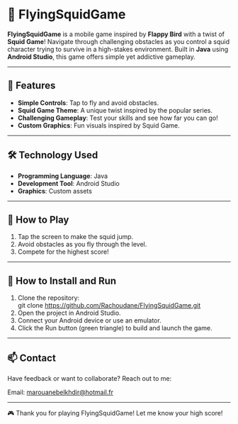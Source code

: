 # 🦑 FlyingSquidGame  

**FlyingSquidGame** is a mobile game inspired by **Flappy Bird** with a twist of **Squid Game**! Navigate through challenging obstacles as you control a squid character trying to survive in a high-stakes environment. Built in **Java** using **Android Studio**, this game offers simple yet addictive gameplay.  

---

## 🌟 Features  
- **Simple Controls**: Tap to fly and avoid obstacles.  
- **Squid Game Theme**: A unique twist inspired by the popular series.  
- **Challenging Gameplay**: Test your skills and see how far you can go!  
- **Custom Graphics**: Fun visuals inspired by Squid Game.  

---

## 🛠️ Technology Used  
- **Programming Language**: Java  
- **Development Tool**: Android Studio  
- **Graphics**: Custom assets

---

## 📱 How to Play  
1. Tap the screen to make the squid jump.  
2. Avoid obstacles as you fly through the level.  
3. Compete for the highest score!  

---

## 🚀 How to Install and Run  
1. Clone the repository:  
   git clone https://github.com/Rachoudane/FlyingSquidGame.git
2. Open the project in Android Studio.
3. Connect your Android device or use an emulator.
4. Click the Run button (green triangle) to build and launch the game.

---

## 📫 Contact
Have feedback or want to collaborate? Reach out to me:

Email: marouanebelkhdir@hotmail.fr

---
🎮 Thank you for playing FlyingSquidGame! Let me know your high score!
